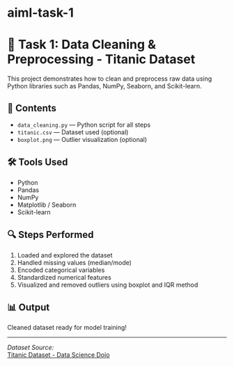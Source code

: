 # aiml-task-1
# 🧹 Task 1: Data Cleaning & Preprocessing - Titanic Dataset

This project demonstrates how to clean and preprocess raw data using Python libraries such as Pandas, NumPy, Seaborn, and Scikit-learn.

## 📂 Contents

- `data_cleaning.py` — Python script for all steps
- `titanic.csv` — Dataset used (optional)
- `boxplot.png` — Outlier visualization (optional)

## 🛠️ Tools Used

- Python
- Pandas
- NumPy
- Matplotlib / Seaborn
- Scikit-learn

## 🔍 Steps Performed

1. Loaded and explored the dataset
2. Handled missing values (median/mode)
3. Encoded categorical variables
4. Standardized numerical features
5. Visualized and removed outliers using boxplot and IQR method

## 📊 Output

Cleaned dataset ready for model training!

---

*Dataset Source:*  
[Titanic Dataset - Data Science Dojo](https://github.com/datasciencedojo/datasets)
